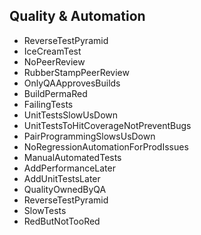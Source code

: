 ## Quality & Automation
  * ReverseTestPyramid
  * IceCreamTest
  * NoPeerReview
  * RubberStampPeerReview
  * OnlyQAApprovesBuilds
  * BuildPermaRed
  * FailingTests
  * UnitTestsSlowUsDown
  * UnitTestsToHitCoverageNotPreventBugs
  * PairProgrammingSlowsUsDown
  * NoRegressionAutomationForProdIssues
  * ManualAutomatedTests
  * AddPerformanceLater
  * AddUnitTestsLater
  * QualityOwnedByQA
  * ReverseTestPyramid
  * SlowTests
  * RedButNotTooRed
